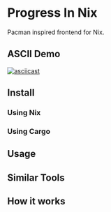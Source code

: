 # Progress In Nix

Pacman inspired frontend for Nix.

## ASCII Demo

[![asciicast](https://asciinema.org/a/636277.svg)](https://asciinema.org/a/636277)

## Install

### Using Nix

### Using Cargo

## Usage

## Similar Tools

## How it works
